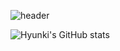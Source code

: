 ![header](https://capsule-render.vercel.app/api?type=wave&color=auto&height=300&section=header&text=I%20wanna%20go%20home&fontSize=90)

![Hyunki's GitHub stats](https://github-readme-stats.vercel.app/api?username=baehyunki&show_icons=true&theme=default)
